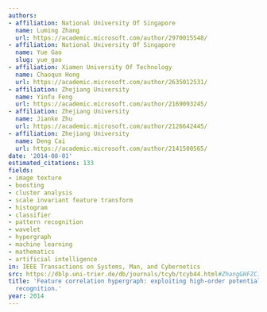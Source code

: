 ```yaml
---
authors:
- affiliation: National University Of Singapore
  name: Luming Zhang
  url: https://academic.microsoft.com/author/2970015548/
- affiliation: National University Of Singapore
  name: Yue Gao
  slug: yue_gao
- affiliation: Xiamen University Of Technology
  name: Chaoqun Hong
  url: https://academic.microsoft.com/author/2635012531/
- affiliation: Zhejiang University
  name: Yinfu Feng
  url: https://academic.microsoft.com/author/2169093245/
- affiliation: Zhejiang University
  name: Jianke Zhu
  url: https://academic.microsoft.com/author/2126642445/
- affiliation: Zhejiang University
  name: Deng Cai
  url: https://academic.microsoft.com/author/2141500565/
date: '2014-08-01'
estimated_citations: 133
fields:
- image texture
- boosting
- cluster analysis
- scale invariant feature transform
- histogram
- classifier
- pattern recognition
- wavelet
- hypergraph
- machine learning
- mathematics
- artificial intelligence
in: IEEE Transactions on Systems, Man, and Cybernetics
src: https://dblp.uni-trier.de/db/journals/tcyb/tcyb44.html#ZhangGHFZC14
title: 'Feature correlation hypergraph: exploiting high-order potentials for multimodal
  recognition.'
year: 2014
---
```

